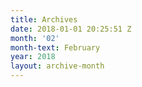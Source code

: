 ```yaml
---
title: Archives
date: 2018-01-01 20:25:51 Z
month: '02'
month-text: February
year: 2018
layout: archive-month
---
```


